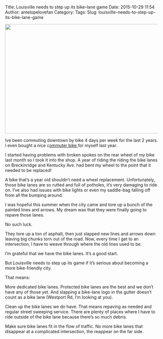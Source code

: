 Title: Louisville needs to step up its bike-lane game
Date: 2015-10-29 11:54
Author: antelopelovefan
Category: 
Tags: 
Slug: louisville-needs-to-step-up-its-bike-lane-game

<img src="https://cdn-images-1.medium.com/max/800/1*mTrcSyFvPCFovec91opAhQ.jpeg" width="640" height="360" />

Ive been commuting downtown by bike 4 days per week for the last 2 years. I even bought a nice c[ommuter bike ](http://onyourleftcycles.net/)for myself last year.

I started having problems with broken spokes on the rear wheel of my bike last month so I took it into the shop. A year of riding the riding the bike lanes on Breckinridge and Kentucky Ave. had bent my wheel to the point that it needed to be replaced!

A bike that’s a year old shouldn’t need a wheel replacement. Unfortunately, those bike lanes are so rutted and full of potholes, it’s very damaging to ride on. I’ve also had issues with bike lights or even my saddle-bag falling off from all the bumping around.

I was hopeful this summer when the city came and tore up a bunch of the painted lines and arrows. My dream was that they were finally going to repave those lanes.

No such luck.

They tore up a ton of asphalt, then just slapped new lines and arrows down leaving big chunks torn out of the road. Now, every time I get to an intersection, I have to weave through where the old lines used to be.

I’m grateful that we have the bike lanes. It’s a good start.

But Louisville needs to step up its game if it’s serious about becoming a more bike-friendly city.

That means:

More dedicated bike lanes. Protected bike lanes are the best and we don’t have any of those yet. And slapping a bike-lane logo in the gutter doesn’t count as a bike lane (Westport Rd, I’m looking at you).

Clean up the bike lanes we do have. That means repaving as needed and regular street sweeping service. There are plenty of places where I have to ride outside of the bike lane because there’s so much debris.

Make sure bike lanes fit in the flow of traffic. No more bike lanes that disappear at a complicated intersection, the reappear on the far side.

